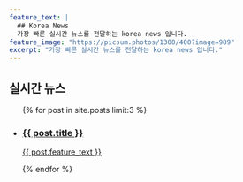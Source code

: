```yaml
---
feature_text: |
  ## Korea News
  가장 빠른 실시간 뉴스를 전달하는 korea news 입니다.
feature_image: "https://picsum.photos/1300/400?image=989"
excerpt: "가장 빠른 실시간 뉴스를 전달하는 korea news 입니다."
---
```


## 실시간 뉴스

<ul class="post-list">
  {% for post in site.posts limit:3 %}
    <li class="post-item">
      <a href="{{ post.url }}">
        <div class="post-box">
          <div class="thumbnail" style="background-image: url('{{ post.feature_image }}');"></div>
          <div class="post-content">
            <h3>{{ post.title }}</h3>
            <p>{{ post.feature_text }}</p>
          </div>
        </div>
      </a>
    </li>
  {% endfor %}
</ul>
